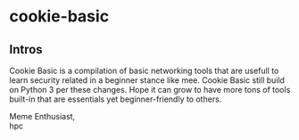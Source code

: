 # cookie-basic
<h2>Intros</h2>
Cookie Basic is a compilation of basic networking tools that are usefull to learn security related in a beginner stance like mee. Cookie Basic still build on Python 3 per these changes. Hope it can grow to have more tons of tools built-in that are essentials yet beginner-friendly to others.

Meme Enthusiast,<br>
hpc
